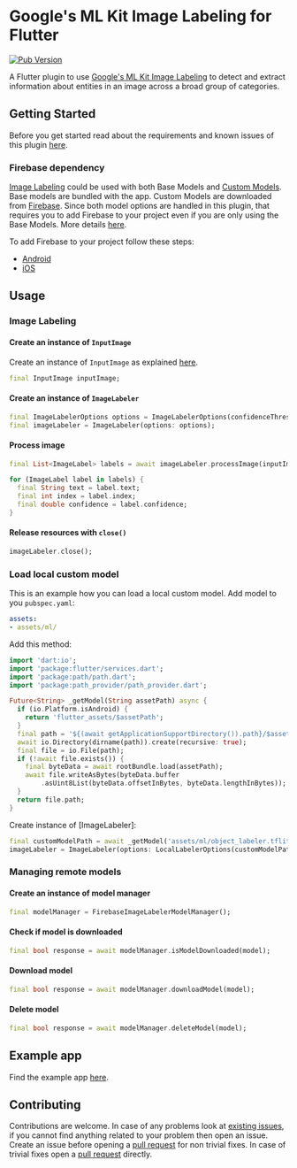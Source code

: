 # Google's ML Kit Image Labeling for Flutter

[![Pub Version](https://img.shields.io/pub/v/google_mlkit_image_labeling)](https://pub.dev/packages/google_mlkit_image_labeling)

A Flutter plugin to use [Google's ML Kit Image Labeling](https://developers.google.com/ml-kit/vision/image-labeling) to detect and extract information about entities in an image across a broad group of categories.

## Getting Started

Before you get started read about the requirements and known issues of this plugin [here](https://github.com/bharat-biradar/Google-Ml-Kit-plugin#requirements).

### Firebase dependency

[Image Labeling](https://developers.google.com/ml-kit/vision/image-labeling/) could be used with both Base Models and [Custom Models](https://developers.google.com/ml-kit/custom-models). Base models are bundled with the app. Custom Models are downloaded from [Firebase](https://firebase.google.com/). Since both model options are handled in this plugin, that requires you to add Firebase to your project even if you are only using the Base Models. More details [here](https://github.com/bharat-biradar/Google-Ml-Kit-plugin/tree/master#firebase-dependency-custom-models).

To add Firebase to your project follow these steps:

- [Android](https://firebase.google.com/docs/android/setup)
- [iOS](https://firebase.google.com/docs/ios/setup)

## Usage

### Image Labeling

#### Create an instance of `InputImage`

Create an instance of `InputImage` as explained [here](https://github.com/bharat-biradar/Google-Ml-Kit-plugin/tree/master/packages/google_mlkit_commons#creating-an-inputimage).

```dart
final InputImage inputImage;
```

#### Create an instance of `ImageLabeler`

```dart
final ImageLabelerOptions options = ImageLabelerOptions(confidenceThreshold: 0.5);
final imageLabeler = ImageLabeler(options: options);
```

#### Process image

```dart
final List<ImageLabel> labels = await imageLabeler.processImage(inputImage);

for (ImageLabel label in labels) {
  final String text = label.text;
  final int index = label.index;
  final double confidence = label.confidence;
}
```

#### Release resources with `close()`

```dart
imageLabeler.close();
```

### Load local custom model

This is an example how you can load a local custom model. Add model to you `pubspec.yaml`:

```yaml
assets:
- assets/ml/
```

Add this method:

```dart
import 'dart:io';
import 'package:flutter/services.dart';
import 'package:path/path.dart';
import 'package:path_provider/path_provider.dart';

Future<String> _getModel(String assetPath) async {
  if (io.Platform.isAndroid) {
    return 'flutter_assets/$assetPath';
  }
  final path = '${(await getApplicationSupportDirectory()).path}/$assetPath';
  await io.Directory(dirname(path)).create(recursive: true);
  final file = io.File(path);
  if (!await file.exists()) {
    final byteData = await rootBundle.load(assetPath);
    await file.writeAsBytes(byteData.buffer
        .asUint8List(byteData.offsetInBytes, byteData.lengthInBytes));
  }
  return file.path;
}
```

Create instance of [ImageLabeler]:
```dart
final customModelPath = await _getModel('assets/ml/object_labeler.tflite');
imageLabeler = ImageLabeler(options: LocalLabelerOptions(customModelPath: customModelPath));
```

### Managing remote models

#### Create an instance of model manager

```dart
final modelManager = FirebaseImageLabelerModelManager();
```

#### Check if model is downloaded

```dart
final bool response = await modelManager.isModelDownloaded(model);
```

#### Download model

```dart
final bool response = await modelManager.downloadModel(model);
```

#### Delete model

```dart
final bool response = await modelManager.deleteModel(model);
```

## Example app

Find the example app [here](https://github.com/bharat-biradar/Google-Ml-Kit-plugin/tree/master/packages/google_ml_kit/example).

## Contributing

Contributions are welcome.
In case of any problems look at [existing issues](https://github.com/bharat-biradar/Google-Ml-Kit-plugin/issues), if you cannot find anything related to your problem then open an issue.
Create an issue before opening a [pull request](https://github.com/bharat-biradar/Google-Ml-Kit-plugin/pulls) for non trivial fixes.
In case of trivial fixes open a [pull request](https://github.com/bharat-biradar/Google-Ml-Kit-plugin/pulls) directly.
